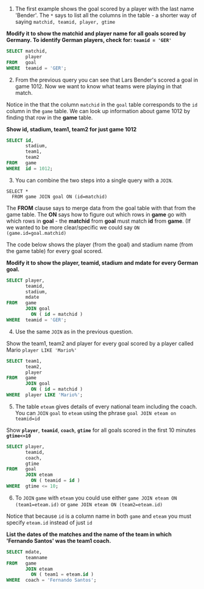 1. The first example shows the goal scored by a player with the last name 'Bender'. The `*` says to list all the columns in the table - a shorter way of saying `matchid, teamid, player, gtime`

**Modify it to show the matchid and player name for all goals scored by Germany. To identify German players, check for: `teamid = 'GER'`**

```sql
SELECT matchid,
       player
FROM   goal
WHERE  teamid = 'GER';
```

2. From the previous query you can see that Lars Bender's scored a goal in game 1012. Now we want to know what teams were playing in that match.

Notice in the that the column `matchid` in the `goal` table corresponds to the `id` column in the `game` table. We can look up information about game 1012 by finding that row in the **game** table.

**Show id, stadium, team1, team2 for just game 1012**

```sql
SELECT id,
       stadium,
       team1,
       team2
FROM   game
WHERE  id = 1012;
```

3. You can combine the two steps into a single query with a `JOIN`.

```
SELECT *
  FROM game JOIN goal ON (id=matchid)
```

The **FROM** clause says to merge data from the goal table with that from the game table. The **ON** says how to figure out which rows in **game** go with which rows in **goal** - the **matchid** from **goal** must match **id** from **game**. (If we wanted to be more clear/specific we could say `ON (game.id=goal.matchid)`

The code below shows the player (from the goal) and stadium name (from the game table) for every goal scored.

**Modify it to show the player, teamid, stadium and mdate for every German goal.**

```sql
SELECT player,
       teamid,
       stadium,
       mdate
FROM   game
       JOIN goal
         ON ( id = matchid )
WHERE  teamid = 'GER';
```

4. Use the same `JOIN` as in the previous question.

Show the team1, team2 and player for every goal scored by a player called Mario `player LIKE 'Mario%'`

```sql
SELECT team1,
       team2,
       player
FROM   game
       JOIN goal
         ON ( id = matchid )
WHERE  player LIKE 'Mario%';
```

5. The table `eteam` gives details of every national team including the coach. You can `JOIN` `goal` to `eteam` using the phrase `goal JOIN eteam on teamid=id`

Show **`player`**, **`teamid`**, **`coach`**, **`gtime`** for all goals scored in the first 10 minutes **`gtime<=10`**

```sql
SELECT player,
       teamid,
       coach,
       gtime
FROM   goal
       JOIN eteam
         ON ( teamid = id )
WHERE  gtime <= 10;
```

6. To `JOIN` `game` with `eteam` you could use either
`game JOIN eteam ON (team1=eteam.id)` or `game JOIN eteam ON (team2=eteam.id)`

Notice that because `id` is a column name in both `game` and `eteam` you must specify `eteam.id` instead of just `id`

**List the dates of the matches and the name of the team in which 'Fernando Santos' was the team1 coach.**

```sql
SELECT mdate,
       teamname
FROM   game
       JOIN eteam
         ON ( team1 = eteam.id )
WHERE  coach = 'Fernando Santos'; 
```
